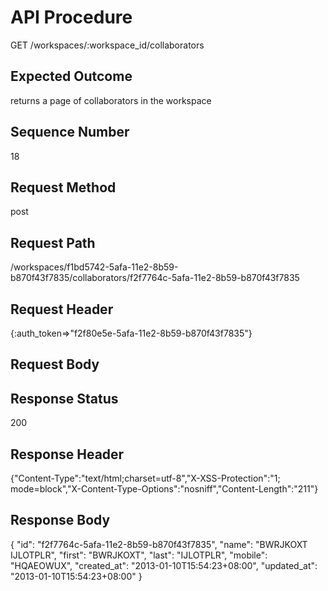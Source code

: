 # API Procedure
GET /workspaces/:workspace_id/collaborators
## Expected Outcome
returns a page of collaborators in the workspace
## Sequence Number
18
## Request Method
post
## Request Path
/workspaces/f1bd5742-5afa-11e2-8b59-b870f43f7835/collaborators/f2f7764c-5afa-11e2-8b59-b870f43f7835
## Request Header
{:auth_token=>"f2f80e5e-5afa-11e2-8b59-b870f43f7835"}
## Request Body


## Response Status
200
## Response Header
{"Content-Type":"text/html;charset=utf-8","X-XSS-Protection":"1; mode=block","X-Content-Type-Options":"nosniff","Content-Length":"211"}

## Response Body
{
  "id": "f2f7764c-5afa-11e2-8b59-b870f43f7835",
  "name": "BWRJKOXT IJLOTPLR",
  "first": "BWRJKOXT",
  "last": "IJLOTPLR",
  "mobile": "HQAEOWUX",
  "created_at": "2013-01-10T15:54:23+08:00",
  "updated_at": "2013-01-10T15:54:23+08:00"
}
